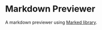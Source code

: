 # Markdown Previewer

A markdown previewer using [Marked library](https://cdnjs.com/libraries/marked).
